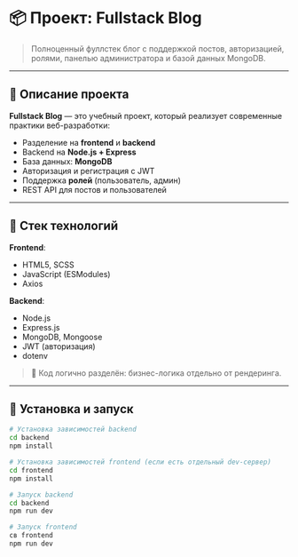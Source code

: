 # 📦 Проект: Fullstack Blog

> Полноценный фуллстек блог с поддержкой постов, авторизацией, ролями, панелью администратора и базой данных MongoDB.

---

## 🔹 Описание проекта

**Fullstack Blog** — это учебный проект, который реализует современные практики веб-разработки:

- Разделение на **frontend** и **backend**
- Backend на **Node.js + Express**
- База данных: **MongoDB**
- Авторизация и регистрация с JWT
- Поддержка **ролей** (пользователь, админ)
- REST API для постов и пользователей

---

## 🔹 Стек технологий

**Frontend**:
- HTML5, SCSS
- JavaScript (ESModules)
- Axios

**Backend**:
- Node.js
- Express.js
- MongoDB, Mongoose
- JWT (авторизация)
- dotenv

> 📌 Код логично разделён: бизнес-логика отдельно от рендеринга.

---

## 🔹 Установка и запуск

```bash
# Установка зависимостей backend
cd backend
npm install

# Установка зависимостей frontend (если есть отдельный dev-сервер)
cd frontend
npm install

# Запуск backend
cd backend
npm run dev

# Запуск frontend
св frontend
npm run dev